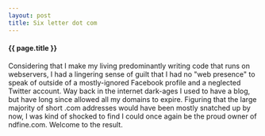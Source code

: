 ```yaml
---
layout: post
title: Six letter dot com
---
```


#### {{ page.title }}

Considering that I make my living predominantly writing code that runs on webservers, I had a lingering sense of
guilt that I had no "web presence" to speak of outside of a mostly-ignored Facebook profile and a neglected Twitter
account. Way back in the internet dark-ages I used to have a blog, but have long since allowed all my domains to 
expire. Figuring that the large majority of short .com addresses would have been mostly snatched up by now, I was kind
of shocked to find I could once again be the proud owner of ndfine.com.  Welcome to the result.

